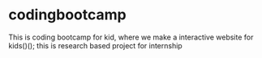 # codingbootcamp

This is coding bootcamp for kid, where we make a interactive website for kids()();
this is research based project for internship

